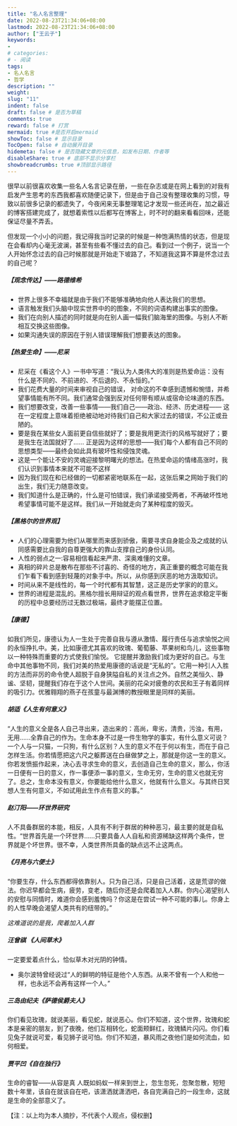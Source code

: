 ```yaml
---
title: "名人名言整理"
date: 2022-08-23T21:34:06+08:00
lastmod: 2022-08-23T21:34:06+08:00
author: ["王云子"]
keywords: 
- 
# categories: 
# - 阅读
tags: 
- 名人名言
- 哲学
description: ""
weight:
slug: "11"
indent: false
draft: false # 是否为草稿
comments: true
reward: false # 打赏
mermaid: true #是否开启mermaid
showToc: false # 显示目录
TocOpen: false # 自动展开目录
hidemeta: false # 是否隐藏文章的元信息，如发布日期、作者等
disableShare: true # 底部不显示分享栏
showbreadcrumbs: true #顶部显示路径
---
```


很早以前很喜欢收集一些名人名言记录在册，一些在杂志或是在网上看到的对我有启发产生思考的东西我都喜欢随便记录下，但是由于自己没有整理收集的习惯，导致以前很多记录的都遗失了，今夜闲来无事整理笔记才发现一些还尚在，加之最近的博客搭建完成了，就想着索性以后都写在博客上，时不时的翻来看看回味，还能保证尽量不弄丢。

但发现一个小小的问题，我记得我当时记录的时候是一种饱满热情的状态，但是现在会看却内心毫无波澜，甚至有些看不懂过去的自己。看到过一个例子，说当一个人开始怀念过去的自己时候那就是开始走下坡路了，不知道我这算不算是怀念过去的自己呢？

##### 【观念传达】——路德维希

- 世界上很多不幸福就是由于我们不能够准确地向他人表达我们的思想。
- 语言触发我们头脑中现实世界中的的图象，不同的词语构建出事实的图像。
- 我们在向别人描述的同时就是向在别人画一幅我们脑海里的图像。与别人不断相互交换这些图像。
- 如果沟通失误的原因在于别人错误理解我们想要表达的图象。

##### 【热爱生命】——尼采
- 尼采在《看这个人》一书中写道：“我认为人类伟大的准则是热爱命运：没有什么是不同的、不前进的、不后退的、不永恒的。”
- 我们花费大量的时间来审视自己的错误， 对命这的不幸感到遗憾和惋惜，并希望事情能有所不同。我们通常会强到反对任何带有顺从或宿命论味道的东西。
- 我们想要改变，改善一些事情——我们自己——政治、经济、历史进程——
  这在一定程度上意味着拒绝被动地对待我们自己和大家过去的错误，不公正或丑陋的。
- 要是我在某些女人面前更自信些就好了；要是我用更流行的风格写就好了；要是我生在法国就好了……
  正是因为这样的思想——我们每个人都有自己不同的思想类型——最终会如此具有玻坏性和侵蚀灵魂。
- 这是一个能让不安的灵魂迎接黎明曙光的想法。在热爱命运的情绪高涨时，我们认识到事情本来就不可能不这样
- 因为我们现在和已经做的一切都紧密地联系在一起，这张后果之网始于我们的出生，我们无力随意改变。
- 我们知道什么是正确的，什么是可怕错误，我们承诺接受两者，不再破坏性地希望事情可能不是这样。我们从一开始就走向了某种程度的毁灭。

##### 【黑格尔的世界观】

- 人们的心理需要为他们从哪里而来感到骄傲，需要寻求自身能企及之成就的认同感需要比自我的自尊更强大的靠山支撑自己的身份认同。
- 人性的弱点之一:容易相信看起来严肃、深奥难懂的文章。
- 真相的碎片总是散布在那些不讨喜的、奇怪的地方，真正重要的概念可能在我们乍看下看到感到轻蔑的对象手中。所以，从你感到厌恶的地方汲取知识。
- 时间从来不是线性的，每一个时代都有其智慧，这正是历史学家的的意义。
- 世界的进程是混乱的。黑格尔擅长用辩证的观点看世界，世界在追求稳定平衡的历程中总要经历过无数过极端，最终才能摆正位置。

##### 【康德】

如我们所见，康德认为人一生处于完善自我与遵从激情、履行责任与追求愉悦之间的永恒挣扎中。美，比如康德尤其喜欢的玫瑰、葡萄藤、苹果树和鸟儿，这些事物以一种特殊而重要的方式使我们愉悦。
它提醒并激励我们成为更好的自己。与生命中其他事物不同，我们对美的热爱用康德的话说是“无私的”。它用一种引人入胜的方法而非厉的命令使人超脱于自身狭隘自私的关注点之外。自然之美恒久、静谧、坚韧，提醒我们存在于这个人世间。美丽的花朵对疲惫的农民和王子有着同样的吸引力。优雅翱翔的燕子在孩童与最渊博的教授眼里是同样的美丽。

##### 胡适《人生有何意义》
“人生的意义全是各人自己寻出来，造出来的：高尚，卑劣，清贵，污浊，有用，无用......全靠自己的作为。生命本身不过是一件生物学的事实，有什么意义可说？一个人与一只猫，一只狗，有什么区别？人生的意义不在于何以有生，而在于自己怎样生活。你若情愿把这六尺之躯葬送在白昼做梦之上，那就是你这一生的意义。你若发愤振作起来，决心去寻求生命的意义，去创造自己生命的意义，那么，你活一日便有一日的意义，作一事便添一事的意义，生命无穷，生命的意义也就无穷了。总之，生命本没有意义，你要能给他什么意义，他就有什么意义。与其终日冥想人生有何意义，不如试用此生作点有意义的事。”

##### 赵汀阳——环世界研究

人不具备群居的本能，相反，人具有不利于群居的种种恶习，最主要的就是自私性。“世界首先是一个环世界……只要具备人人自私和资源稀缺这样两个条件，世界就是个坏世界。很不幸，人类世界所具备的缺点远不止这两点。

##### 《月亮与六便士》

“你要生存，什么东西都得依靠别人。只为自己活，只是自己活着，这是荒谬的做法。你迟早都会生病，疲劳，变老，随后你还是会爬着加入人群。你内心渴望别人的安慰与同情时，难道你会感到羞愧吗？你这是在尝试一种不可能的事儿。你身上的人性早晚会渴望人类共有的纽带的。”

*这难道说的是我，爬着加入人群*

##### 汪曾祺 《人间草木》

一定要爱着点什么，恰似草木对光阴的钟情。

- 奥尔波特曾经说过“人的鲜明的特征是他个人东西。从来不曾有一个人和他一样，也永远不会再有这样一个人。”

#####  三岛由纪夫《萨德侯爵夫人》

你们看见玫瑰，就说美丽，看见蛇，就说恶心。你们不知道，这个世界，玫瑰和蛇本是亲密的朋友，到了夜晚，他们互相转化，蛇面颊鲜红，玫瑰鳞片闪闪。你们看见兔子就说可爱，看见狮子说可怕。你们不知道，暴风雨之夜他们是如何流血，如何相爱。

##### 贾平凹《自在独行》

生命的睿智——从容是真
人既如蚂蚁一样来到世上，忽生忽死，忽聚忽散，短短数十年里，该自在就该自在吧，该潇洒就潇洒吧，各自完满自己的一段生命，这就是生命的全部意义了。

【注：以上均为本人摘抄，不代表个人观点，侵权删】
